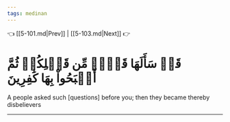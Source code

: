 ```yaml
---
tags: medinan
---
```


👈 [[5-101.md|Prev]] | [[5-103.md|Next]] 👉

# قَدۡ سَأَلَهَا قَوۡمٞ مِّن قَبۡلِكُمۡ ثُمَّ أَصۡبَحُواْ بِهَا كَٰفِرِينَ

A people asked such [questions] before you; then they became thereby disbelievers

---


